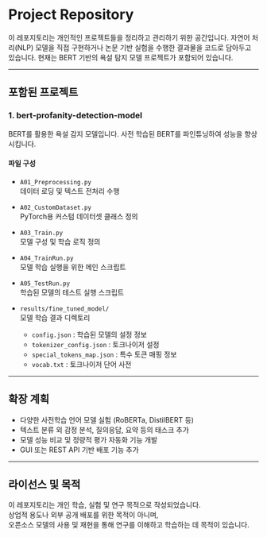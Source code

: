 # Project Repository

이 레포지토리는 개인적인 프로젝트들을 정리하고 관리하기 위한 공간입니다. 자연어 처리(NLP) 모델을 직접 구현하거나 논문 기반 실험을 수행한 결과물을 코드로 담아두고 있습니다. 현재는 BERT 기반의 욕설 탐지 모델 프로젝트가 포함되어 있습니다.

---

## 포함된 프로젝트

### 1. bert-profanity-detection-model

BERT를 활용한 욕설 감지 모델입니다. 사전 학습된 BERT를 파인튜닝하여 성능을 향상시킵니다.

#### 파일 구성

- `A01_Preprocessing.py`  
  데이터 로딩 및 텍스트 전처리 수행

- `A02_CustomDataset.py`  
  PyTorch용 커스텀 데이터셋 클래스 정의

- `A03_Train.py`  
  모델 구성 및 학습 로직 정의

- `A04_TrainRun.py`  
  모델 학습 실행을 위한 메인 스크립트

- `A05_TestRun.py`  
  학습된 모델의 테스트 실행 스크립트

- `results/fine_tuned_model/`  
  모델 학습 결과 디렉토리  
  - `config.json` : 학습된 모델의 설정 정보  
  - `tokenizer_config.json` : 토크나이저 설정  
  - `special_tokens_map.json` : 특수 토큰 매핑 정보  
  - `vocab.txt` : 토크나이저 단어 사전

---

## 확장 계획

- 다양한 사전학습 언어 모델 실험 (RoBERTa, DistilBERT 등)
- 텍스트 분류 외 감정 분석, 질의응답, 요약 등의 태스크 추가
- 모델 성능 비교 및 정량적 평가 자동화 기능 개발
- GUI 또는 REST API 기반 배포 기능 추가

---

## 라이선스 및 목적

이 레포지토리는 개인 학습, 실험 및 연구 목적으로 작성되었습니다.  
상업적 용도나 외부 공개 배포를 위한 목적이 아니며,  
오픈소스 모델의 사용 및 재현을 통해 연구를 이해하고 학습하는 데 목적이 있습니다.
